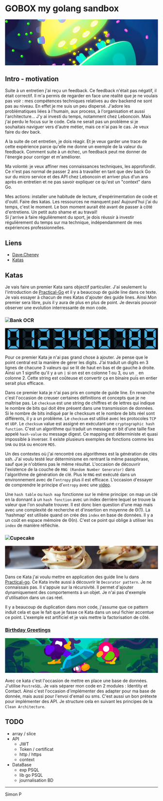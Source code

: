 # GOBOX my golang sandbox

![](https://github.com/haagor/gobox/blob/main/img/line.png)

## Intro - motivation

Suite à un entretien j'ai reçu un feedback. Ce feedback n'était pas négatif, il était correctif. Il m'a permis de regarder en face une réalité que je ne voulais pas voir : mes compétences techniques relatives au dev backend ne sont pas au niveau.
En effet je me suis un peu dispersé. J'adore les problématiques liées à l'humain, aux process, à l'organisation et aussi l'architecture... J'y ai investi du temps, notamment chez Leboncoin. Mais j'ai perdu le focus sur le code. Cela ne serait pas un problème si je souhaitais naviguer vers d'autre métier, mais ce n'ai pas le cas. Je veux faire du dev back.  

A la suite de cet entretien, je dois réagir. Et je veux garder une trace de cette expérience parce qu'elle me donne un exemple de la valeur du feedback. Comment suite à un échec, un feedback peut me donner de l'énergie pour corriger et m'améliorer.  

Ma volonté: je veux affiner mes connaissances techniques, les approfondir. Ce n'est pas normal de passer 2 ans à travailler en tant que dev back Go sur du micro service et des API chez Leboncoin et arriver plus d'un ans après en entretien et ne pas savoir expliquer ce qu'est un "context" dans Go.  

Mes actions: installer une habitude de lecture, d'expérimentation de code et d'outil. Faire des katas. Les ressources ne manquent pas! Aujourd'hui j'ai du temps, c'est le moment. Le bon moment aurait été avant de passer à côté d'entretiens. Un petit auto shame et au travail!  
Si j'arrive à faire régulièrement du sport, je dois réussir à investir régulièrement du temps sur ma technique, indépendamment de mes expériences professionnelles.

## Liens

- [Dave.Cheney](https://dave.cheney.net/)
- [Katas](https://codingdojo.org/kata/)

## Katas

Je vais faire un premier Kata sans objectif particulier. J'ai seulement lu l'introduction de [Practical-Go](https://dave.cheney.net/practical-go/presentations/qcon-china.html
) et il y a beaucoup de guide line dans ce texte. Je vais essayer à chacun de mes Katas d'ajouter des guide lines. Ainsi Mon premier sera libre, puis il y aura de plus en plus de point. Je devrais pouvoir observer une evolution interressante de mon code.

### ![Bank OCR](https://github.com/haagor/gobox/tree/main/katas/bankOCR#readme)
![](https://github.com/haagor/gobox/blob/main/img/digits.png)

Pour ce premier Kata je n'ai pas grand chose à ajouter. Je pense que le point central est la manière de gérer les digits. J'ai traduit un digits en 3 lignes de chacune 3 valeurs qui se lit de haut en bas et de gauche à droite. Ainsi un 1 signifie qu'il y a un `|` si on est en colonne 1 ou 3, ou un `_` en colonne 2. Cette string est coûteuse et convertir ça en binaire puis en entier serait plus efficace.
 
Dans ce premier kata je n'ai pas pris en compte de guide line. En revanche c'est l'occasion de creuser certaines définitions et concepts que je ne maîtrise pas.
Le `checksum` est une string de chiffres et de lettres qui indique le nombre de bits qui doit être présent dans une transmission de données. Si le nombre de bits indiqué par le checksum et le nombre de bits réel sont différents, il y a un problème. Le `checksum` est utilisé avec les protocoles `TCP` et `UDP`. Le `checksum` value est assigné en exécutant une `cryptographic hash function`. C'est un algorithme qui traduit un message en bit d'une taille fixe appelé `hash-value` ou message digest. Ce mapping est déterministe et quasi impossible à inverser. Il existe plusieurs exemples de fonctions comme les `SHA` ou `DSA` ou encore `MD5`.

Un des contextes où j'ai rencontré ces algorithmes est la génération de clés ssh. J'ai voulu testé leur déterminisme en rentrant la même passphrase, sauf que je n'obtiens pas le même résultat. L'occasion de découvrir l'existence de la couche de `RNG (Random Number Generator)` dans l'algorithme de génération de clé. Plus le `RNG` est exécuté dans un environnement avec de l'`entropy` plus il est efficace. L'occasion d'essayer de comprendre le principe d'`entropy` avec une [video](https://www.youtube.com/watch?v=YM-uykVfq_E).
 
Une `hash table` ou `hash map` fonctionne sur le même principe: on map un clé en la donnant à un `hash fonction` avec un index derrière lequel se trouve la valeur que l'on souhaite trouver. Il est donc bien question d'une map mais avec une complexité de recherche et d'insertion en moyenne de Θ(1).
La 'hashmap' est utilisée quand on crée des `index` en base de données. Il y a un coût en espace mémoire de Θ(n). C'est ce point qui oblige à utiliser les `index` de manière réfléchie.

### ![Cupecake](https://github.com/haagor/gobox/tree/main/katas/cupecake#readme)
![](https://github.com/haagor/gobox/blob/main/img/cupcake.png)

Dans ce Kata j'ai voulu mettre en application des guide line lu dans [Practical-go](https://dave.cheney.net/practical-go/presentations/qcon-china.html#_identifiers).
Ce Kata invite aussi à découvrir le `Decorator pattern`. Je ne connaissais pas. Il s'appuie sur la récursivité. Il permet d'ajouter dynamiquement des comportements à un objet. Je n'ai pas d'exemple d'utilisation dans un cas réel.

Il y a beaucoup de duplication dans mon code, j'assume que ce pattern induit cela et que le fait que je fasse ce Kata dans un seul fichier accentue ce point. L'exemple est artificiel et je vais mettre la factorisation de côté.

### [Birthday Greetings](https://github.com/haagor/gobox/tree/main/katas/birthdayGreetings#readme)
![](https://github.com/haagor/gobox/blob/main/img/hb.png)

Avec ce kata c'est l'occasion de mettre en place une base de données. J'utilise `PostreSQL`. Je vais séparer mon code en 2 modules : Identity et Contact. Ainsi c'est l'occasion d'implémenter des adapter pour ma base de donnée, mais aussi pour l'envoi d'email ou sms. C'est aussi un bon prétexte pour implémenter des API. Je structure cela en suivant les principes de la `Clean Architecture`.

## TODO

- array / slice
- API
  - JWT
  - Token / certificat
  - http / https
  - context
- DataBase
  - exp PSQL
  - lib go PSQL
  - journalisation BD


---

Simon P